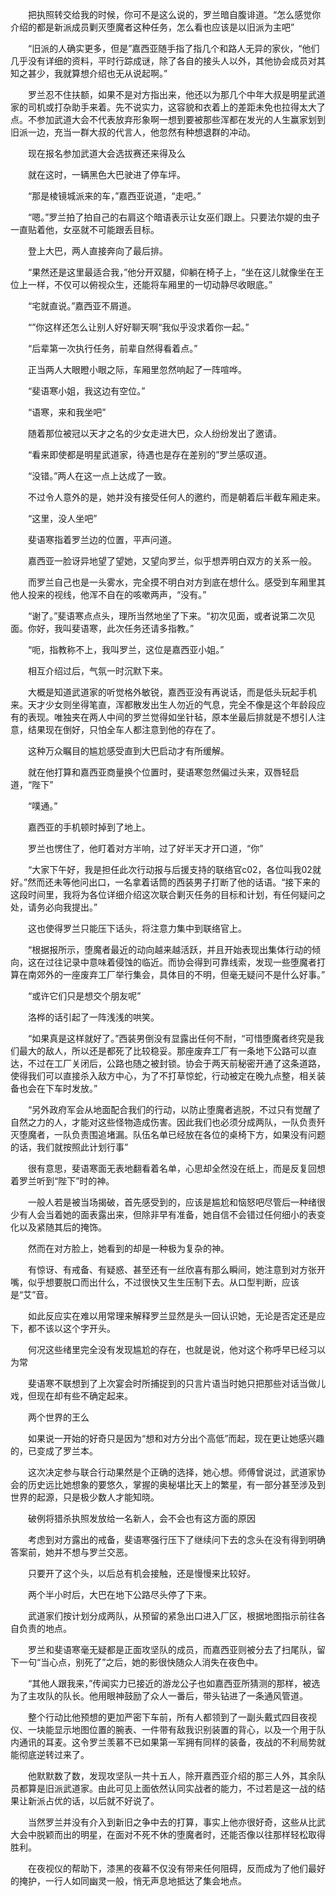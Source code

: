 　　把执照转交给我的时候，你可不是这么说的，罗兰暗自腹诽道。“怎么感觉你介绍的都是新派成员剿灭堕魔者这种任务，怎么看也应该是以旧派为主吧”

　　“旧派的人确实更多，但是”嘉西亚随手指了指几个和路人无异的家伙，“他们几乎没有详细的资料，平时行踪成谜，除了各自的接头人以外，其他协会成员对其知之甚少，我就算想介绍也无从说起啊。”

　　罗兰忍不住扶额，如果不是对方指出来，他还以为那几个中年大叔是明星武道家的司机或打杂助手来着。先不说实力，这容貌和衣着上的差距未免也拉得太大了点。不参加武道大会不代表放弃形象啊一想到要被那些浑都在发光的人生赢家划到旧派一边，充当一群大叔的代言人，他忽然有种想退群的冲动。

　　现在报名参加武道大会选拔赛还来得及么

　　就在这时，一辆黑色大巴驶进了停车坪。

　　“那是棱镜城派来的车，”嘉西亚说道，“走吧。”

　　“嗯。”罗兰拍了拍自己的右肩这个暗语表示让女巫们跟上。只要法尔媞的虫子一直贴着他，女巫就不可能跟丢目标。

　　登上大巴，两人直接奔向了最后排。

　　“果然还是这里最适合我，”他分开双腿，仰躺在椅子上，“坐在这儿就像坐在王位上一样，不仅可以俯视众生，还能将车厢里的一切动静尽收眼底。”

　　“宅就直说。”嘉西亚不屑道。

　　“”你这样还怎么让别人好好聊天啊“我似乎没求着你一起。”

　　“后辈第一次执行任务，前辈自然得看着点。”

　　正当两人大眼瞪小眼之际，车厢里忽然响起了一阵喧哗。

　　“斐语寒小姐，我这边有空位。”

　　“语寒，来和我坐吧”

　　随着那位被冠以天才之名的少女走进大巴，众人纷纷发出了邀请。

　　“看来即使都是明星武道家，待遇也是存在差别的”罗兰感叹道。

　　“没错。”两人在这一点上达成了一致。

　　不过令人意外的是，她并没有接受任何人的邀约，而是朝着后半截车厢走来。

　　“这里，没人坐吧”

　　斐语寒指着罗兰边的位置，平声问道。

　　嘉西亚一脸讶异地望了望她，又望向罗兰，似乎想弄明白双方的关系一般。

　　而罗兰自己也是一头雾水，完全摸不明白对方到底在想什么。感受到车厢里其他人投来的视线，他浑不自在的咳嗽两声，“没有。”

　　“谢了。”斐语寒点点头，理所当然地坐了下来。“初次见面，或者说第二次见面。你好，我叫斐语寒，此次任务还请多指教。”

　　“呃，指教称不上，我叫罗兰，这位是嘉西亚小姐。”

　　相互介绍过后，气氛一时沉默下来。

　　大概是知道武道家的听觉格外敏锐，嘉西亚没有再说话，而是低头玩起手机来。天才少女则坐得笔直，浑都散发出生人勿近的气息，完全不像是这个年龄段应有的表现。唯独夹在两人中间的罗兰觉得如坐针毡，原本坐最后排就是不想引人注意，结果现在倒好，只怕全车人都注意到他的存在了。

　　这种万众瞩目的尴尬感受直到大巴启动才有所缓解。

　　就在他打算和嘉西亚商量换个位置时，斐语寒忽然偏过头来，双唇轻启道，“陛下”

　　“噗通。”

　　嘉西亚的手机顿时掉到了地上。

　　罗兰也愣住了，他盯着对方半响，过了好半天才开口道，“你”

　　“大家下午好，我是担任此次行动报与后援支持的联络官c02，各位叫我02就好。”然而还未等他问出口，一名拿着话筒的西装男子打断了他的话语。“接下来的这段时间里，我将为各位详细介绍这次联合剿灭任务的目标和计划，有任何疑问之处，请务必向我提出。”

　　这也使得罗兰只能压下话头，将注意力集中到联络官上。

　　“根据报所示，堕魔者最近的动向越来越活跃，并且开始表现出集体行动的倾向，这在过往记录中意味着侵蚀的临近。而协会得到可靠线索，发现一些堕魔者打算在南郊外的一座废弃工厂举行集会，具体目的不明，但毫无疑问不是什么好事。”

　　“或许它们只是想交个朋友呢”

　　洛桦的话引起了一阵浅浅的哄笑。

　　“如果真是这样就好了。”西装男倒没有显露出任何不耐，“可惜堕魔者终究是我们最大的敌人，所以还是都死了比较稳妥。那座废弃工厂有一条地下公路可以直达，不过在工厂关闭后，公路也随之被封锁。协会于两天前秘密开通了这条道路，使得我们可以直接杀入敌方中心，为了不打草惊蛇，行动被定在晚九点整，相关装备也会在下车时发放。”

　　“另外政府军会从地面配合我们的行动，以防止堕魔者逃脱，不过只有觉醒了自然之力的人，才能对这些怪物造成伤害。因此我们也必须分成两队，一队负责歼灭堕魔者，一队负责围追堵漏。队伍名单已经放在各位的桌椅下方，如果没有问题的话，我们就按照此计划行事”

　　很有意思，斐语寒面无表地翻看着名单，心思却全然没在纸上，而是反复回想着罗兰听到“陛下”时的神。

　　一般人若是被当场揭破，首先感受到的，应该是尴尬和恼怒吧尽管后一种绪很少有人会当着她的面表露出来，但除非早有准备，她自信不会错过任何细小的表变化以及紧随其后的掩饰。

　　然而在对方脸上，她看到的却是一种极为复杂的神。

　　有惊讶、有戒备、有疑惑、甚至还有一丝欣喜有那么瞬间，她注意到对方张开嘴，似乎想要脱口而出什么，不过很快又生生压制下去。从口型判断，应该是“艾”音。

　　如此反应实在难以用常理来解释罗兰显然是头一回认识她，无论是否定还是应下，都不该以这个字开头。

　　何况这些绪里完全没有发现尴尬的存在，也就是说，他对这个称呼早已经习以为常

　　斐语寒不联想到了上次宴会时所捕捉到的只言片语当时她只把那些对话当做儿戏，但现在却有些不确定起来。

　　两个世界的王么

　　如果说一开始的好奇只是因为“想和对方分出个高低”而起，现在更让她感兴趣的，已变成了罗兰本。

　　这次决定参与联合行动果然是个正确的选择，她心想。师傅曾说过，武道家协会的历史远比她想象的要悠久，掌握的奥秘堪比天上的繁星，有一部分甚至涉及到世界的起源，只是极少数人才能知晓。

　　破例将猎杀执照发放给一名新人，会不会也有这方面的原因

　　考虑到对方露出的戒备，斐语寒强行压下了继续问下去的念头在没有得到明确答案前，她并不想与罗兰交恶。

　　只要开了这个头，以后总有机会接触，还是慢慢来比较好。

　　两个半小时后，大巴在地下公路尽头停了下来。

　　武道家们按计划分成两队，从预留的紧急出口进入厂区，根据地图指示前往各自负责的地点。

　　罗兰和斐语寒毫无疑都是正面攻坚队的成员，而嘉西亚则被分去了扫尾队，留下一句“当心点，别死了”之后，她的影很快随众人消失在夜色中。

　　“其他人跟我来，”传闻实力已接近的游龙公子也如嘉西亚所猜测的那样，被选为了主攻队的队长。他用眼神鼓励了众人一番后，带头钻进了一条通风管道。

　　整个行动比他预想的更加严密下车前，所有人都领到了一副头戴式四目夜视仪、一块能显示地图位置的腕表、一件带有敌我识别装置的背心，以及一个用于队内通讯的耳麦。这令罗兰羡慕不已如果第一军拥有同样的装备，夜战的不利局势就能彻底逆转过来了。

　　他默默数了数，发现攻坚队一共十五人，除开嘉西亚介绍的那三人外，其余队员都算是旧派武道家。由此可见上面依然认同实战者的能力，不过若是这一战的结果让新派占优的话，以后就不好说了。

　　当然罗兰并没有介入到新旧之争中去的打算，事实上他亦很好奇，这些从比武大会中脱颖而出的明星，在面对不死不休的堕魔者时，还能否像以往那样轻松取得胜利。

　　在夜视仪的帮助下，漆黑的夜幕不仅没有带来任何阻碍，反而成为了他们最好的掩护，一行人如同幽灵一般，悄无声息地抵达了集会地点。
